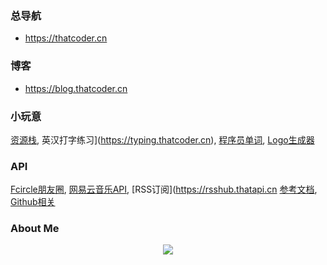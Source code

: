 ### 总导航
- https://thatcoder.cn

### 博客
- https://blog.thatcoder.cn

### 小玩意
[资源栈](https://blog.seclusion.work), 英汉打字练习](https://typing.thatcoder.cn), [程序员单词](https://enc.thatcoder.cn), [Logo生成器](https://pronhub.thatcoder.cn)

### API
[Fcircle朋友圈](https://fcircle.thatapi.cn), [网易云音乐API](https://netease.thatapi.cn), [RSS订阅](https://rsshub.thatapi.cn [参考文档](https://docs.rsshub.app/), [Github相关](https://github.thatapi.cn)

### About Me
<div align="center"> <img src="https://github.thatapi.cn/api?username=ThatCoders&show_icons=true&count_private=true&hide=prs&theme=default_repocard"> </div>
